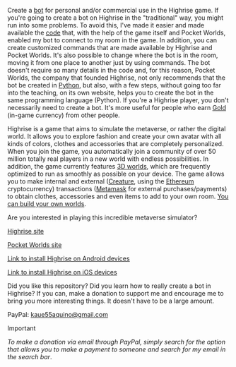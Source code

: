 Create a [bot](https://www.cloudflare.com/learning/bots/what-is-a-bot/) for personal and/or commercial use in the Highrise game.
If you're going to create a bot on Highrise in the "traditional" way, you might run into some problems. To avoid this, I've made it easier and made available the [code](https://github.com/Kauntfy/Highrise-Bot/blob/main/main.py) that, with the help of the game itself and Pocket Worlds, enabled my bot to connect to my room in the game.
In addition, you can create customized commands that are made available by Highrise and Pocket Worlds. It's also possible to change where the bot is in the room, moving it from one place to another just by using commands.
The bot doesn't require so many details in the code and, for this reason, Pocket Worlds, the company that founded Highrise, not only recommends that the bot be created in [Python](https://docs.python.org), but also, with a few steps, without going too far into the teaching, on its own website, helps you to create the bot in the same programming language (Python).
If you're a Highrise player, you don't necessarily need to create a bot. It's more useful for people who earn [Gold](https://highrise.game/shop) (in-game currency) from other people.

Highrise is a game that aims to simulate the metaverse, or rather the digital world. It allows you to explore fashion and create your own avatar with all kinds of colors, clothes and accessories that are completely personalized.
When you join the game, you automatically join a community of over 50 million totally real players in a new world with endless possibilities. In addition, the game currently features [3D worlds](https://high.rs/world?id=65ea0162bfc526aad57b32ef), which are frequently optimized to run as smoothly as possible on your device.
The game allows you to make internal and external ([Creature](https://market.immutable.com/collections/0xb0e827c9ab5e68d243f707f832b756981987f704), using the [Ethereum](https://www.binance.com/price/ethereum) cryptocurrency) transactions ([Metamask](https://metamask.io/) for external purchases/payments) to obtain clothes, accessories and even items to add to your own room. [You can build your own worlds](https://create.highrise.game/highrise-studio).

Are you interested in playing this incredible metaverse simulator?

[Highrise site](https://highrise.game/)

[Pocket Worlds site](https://www.pocketworlds.com)

[Link to install Highrise on Android devices](https://play.google.com/store/apps/details?id=com.pz.life.android)

[Link to install Highrise on iOS devices](https://apps.apple.com/us/app/highrise-avatar-chat-games/id924589795)

Did you like this repository? Did you learn how to really create a bot in Highrise? If you can, make a donation to support me and encourage me to bring you more interesting things. It doesn't have to be a large amount.

PayPal: kaue55aquino@gmail.com

> [!IMPORTANT]
> _To make a donation via email through PayPal, simply search for the option that allows you to make a payment to someone and search for my email in the search bar_.